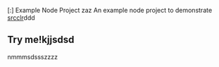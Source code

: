 [:] Example Node Project
zaz
An example node project to demonstrate [srcclr](https://www.srcclr.com)ddd
## Try me!kjjsdsd
nmmmsdssszzzz
